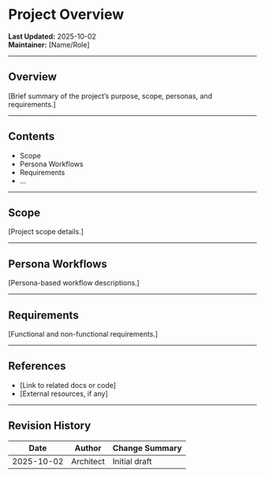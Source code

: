 # Project Overview

**Last Updated:** 2025-10-02  
**Maintainer:** [Name/Role]

---

## Overview

[Brief summary of the project’s purpose, scope, personas, and requirements.]

---

## Contents

- Scope
- Persona Workflows
- Requirements
- ...

---

## Scope

[Project scope details.]

---

## Persona Workflows

[Persona-based workflow descriptions.]

---

## Requirements

[Functional and non-functional requirements.]

---

## References

- [Link to related docs or code]
- [External resources, if any]

---

## Revision History

| Date       | Author    | Change Summary |
| ---------- | --------- | -------------- |
| 2025-10-02 | Architect | Initial draft  |
